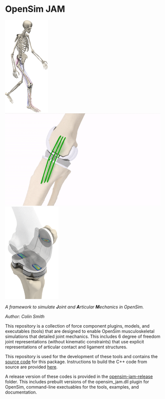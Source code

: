 # OpenSim JAM

<img  height="300" src="graphics/msk_model_walk_full_body.png"><img  height="300" src="graphics/tka_ligament_elongation_walking.gif"><img  height="300" src="graphics/tka_contact.png">

_A framework to simulate **J**oint and **A**rticular **M**echanics in OpenSim._

_Author: Colin Smith_

This repository is a collection of force component plugins, models, and executables (tools) that are designed to enable OpenSim musculoskeletal simulations that detailed joint mechanics. This includes 6 degree of freedom joint representations (without kinematic constraints) that use explicit representations of articular contact and ligament structures. 

This repository is used for the development of these tools and contains the [source code](src) for this package. Instructions to build the C++ code from source are provided [here](./documentation/building-opensim-jam-from-source.md).

A release version of these codes is provided in the [opensim-jam-release](opensim-jam-release) folder. This includes prebuilt versions of the opensim_jam.dll plugin for OpenSim, command-line exectuables for the tools, examples, and documentation. 
